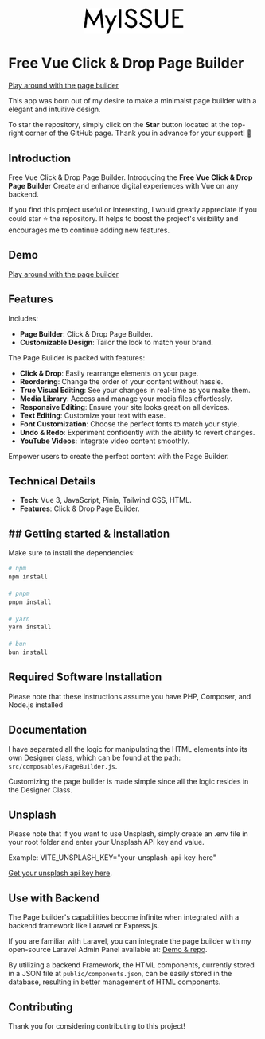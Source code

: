 <p align="center" dir="auto">
<img width="200" style="max-width: 100%;" src="./public/logo/logo.svg" alt="Logo">
</p>

# Free Vue Click & Drop Page Builder

[Play around with the page builder](https://www.builder-demo.myissue.dk)

This app was born out of my desire to make a minimalst page builder with a elegant and intuitive design.

To star the repository, simply click on the **Star** button located at the top-right corner of the GitHub page. Thank you in advance for your support! 🙌

## Introduction

Free Vue Click & Drop Page Builder.
Introducing the **Free Vue Click & Drop Page Builder**
Create and enhance digital experiences with Vue on any backend.

If you find this project useful or interesting, I would greatly appreciate if you could star ⭐ the repository. It helps to boost the project's visibility and encourages me to continue adding new features.

## Demo

[Play around with the page builder](https://www.builder-demo.myissue.dk)

## Features

Includes:

- **Page Builder**: Click & Drop Page Builder.
- **Customizable Design**: Tailor the look to match your brand.

The Page Builder is packed with features:

- **Click & Drop**: Easily rearrange elements on your page.
- **Reordering**: Change the order of your content without hassle.
- **True Visual Editing**: See your changes in real-time as you make them.
- **Media Library**: Access and manage your media files effortlessly.
- **Responsive Editing**: Ensure your site looks great on all devices.
- **Text Editing**: Customize your text with ease.
- **Font Customization**: Choose the perfect fonts to match your style.
- **Undo & Redo**: Experiment confidently with the ability to revert changes.
- **YouTube Videos**: Integrate video content smoothly.

Empower users to create the perfect content with the Page Builder.

## Technical Details

- **Tech**: Vue 3, JavaScript, Pinia, Tailwind CSS, HTML.
- **Features**: Click & Drop Page Builder.

## ## Getting started & installation

Make sure to install the dependencies:

```bash
# npm
npm install

# pnpm
pnpm install

# yarn
yarn install

# bun
bun install
```

## Required Software Installation

Please note that these instructions assume you have PHP, Composer, and Node.js installed

## Documentation

I have separated all the logic for manipulating the HTML elements into its own Designer class, which can be found at the path: `src/composables/PageBuilder.js`.

Customizing the page builder is made simple since all the logic resides in the Designer Class.

## Unsplash

Please note that if you want to use Unsplash, simply create an .env file in your root folder and enter your Unsplash API key and value.

Example: VITE_UNSPLASH_KEY="your-unsplash-api-key-here"

[Get your unsplash api key here](https://unsplash.com/developers).

## Use with Backend

The Page builder's capabilities become infinite when integrated with a backend framework like Laravel or Express.js.

If you are familiar with Laravel, you can integrate the page builder with my open-source Laravel Admin Panel available at:
[Demo & repo](https://github.com/qaiswardag/myissue-admin).

By utilizing a backend Framework, the HTML components, currently stored in a JSON file at `public/components.json`, can be easily stored in the database, resulting in better management of HTML components.

## Contributing

Thank you for considering contributing to this project!
